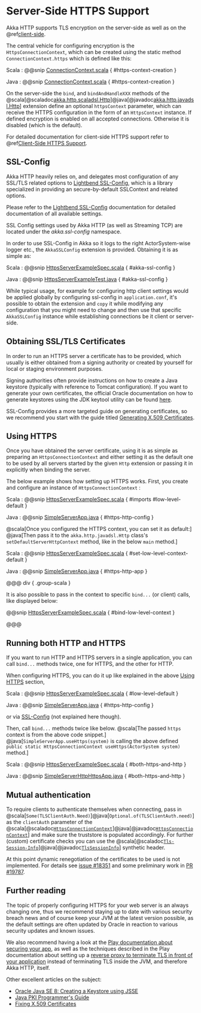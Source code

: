 # Server-Side HTTPS Support

Akka HTTP supports TLS encryption on the server-side as well as on the @ref[client-side](../client-side/client-https-support.md).

The central vehicle for configuring encryption is the `HttpsConnectionContext`, which can be created using
the static method `ConnectionContext.https` which is defined like this:

Scala
:  @@snip [ConnectionContext.scala]($akka-http$/akka-http-core/src/main/scala/akka/http/scaladsl/ConnectionContext.scala) { #https-context-creation }

Java
:  @@snip [ConnectionContext.scala]($akka-http$/akka-http-core/src/main/scala/akka/http/javadsl/ConnectionContext.scala) { #https-context-creation }

On the server-side the `bind`, and `bindAndHandleXXX` methods of the @scala[@scaladoc[akka.http.scaladsl.Http](akka.http.scaladsl.Http$)]@java[@javadoc[akka.http.javadsl.Http](akka.http.javadsl.Http)] extension define an
optional `httpsContext` parameter, which can receive the HTTPS configuration in the form of an `HttpsContext`
instance.
If defined encryption is enabled on all accepted connections. Otherwise it is disabled (which is the default).

For detailed documentation for client-side HTTPS support refer to @ref[Client-Side HTTPS Support](../client-side/client-https-support.md).

<a id="ssl-config"></a>
## SSL-Config

Akka HTTP heavily relies on, and delegates most configuration of any SSL/TLS related options to
[Lightbend SSL-Config](http://lightbend.github.io/ssl-config/), which is a library specialized in providing an secure-by-default SSLContext
and related options.

Please refer to the [Lightbend SSL-Config](http://lightbend.github.io/ssl-config/) documentation for detailed documentation of all available settings.

SSL Config settings used by Akka HTTP (as well as Streaming TCP) are located under the *akka.ssl-config* namespace.

In order to use SSL-Config in Akka so it logs to the right ActorSystem-wise logger etc., the
`AkkaSSLConfig` extension is provided. Obtaining it is as simple as:

Scala
:  @@snip [HttpsServerExampleSpec.scala]($test$/scala/docs/http/scaladsl/server/HttpsServerExampleSpec.scala) { #akka-ssl-config }

Java
:  @@snip [HttpsServerExampleTest.java]($test$/java/docs/http/javadsl/server/HttpsServerExampleTest.java) { #akka-ssl-config }

While typical usage, for example for configuring http client settings would be applied globally by configuring
ssl-config in `application.conf`, it's possible to obtain the extension and `copy` it while modifying any
configuration that you might need to change and then use that specific `AkkaSSLConfig` instance while establishing
connections be it client or server-side.

## Obtaining SSL/TLS Certificates

In order to run an HTTPS server a certificate has to be provided, which usually is either obtained from a signing
authority or created by yourself for local or staging environment purposes.

Signing authorities often provide instructions on how to create a Java keystore (typically with reference to Tomcat
configuration). If you want to generate your own certificates, the official Oracle documentation on how to generate
keystores using the JDK keytool utility can be found [here](https://docs.oracle.com/javase/8/docs/technotes/tools/unix/keytool.html).

SSL-Config provides a more targeted guide on generating certificates, so we recommend you start with the guide
titled [Generating X.509 Certificates](http://lightbend.github.io/ssl-config/CertificateGeneration.html).

<a id="using-https"></a>
## Using HTTPS

Once you have obtained the server certificate, using it is as simple as preparing an `HttpsConnectionContext`
and either setting it as the default one to be used by all servers started by the given `Http` extension
or passing it in explicitly when binding the server.

The below example shows how setting up HTTPS works.
First, you create and configure an instance of `HttpsConnectionContext` :

Scala
:  @@snip [HttpsServerExampleSpec.scala]($test$/scala/docs/http/scaladsl/server/HttpsServerExampleSpec.scala) { #imports #low-level-default }

Java
:  @@snip [SimpleServerApp.java]($akka-http$/akka-http-tests/src/main/java/akka/http/javadsl/server/examples/simple/SimpleServerApp.java) { #https-http-config }

@scala[Once you configured the HTTPS context, you can set it as default:]
@java[Then pass it to the `akka.http.javadsl.Http` class's `setDefaultServerHttpContext` method, like in the below `main` method.]

Scala
:  @@snip [HttpsServerExampleSpec.scala]($test$/scala/docs/http/scaladsl/server/HttpsServerExampleSpec.scala) { #set-low-level-context-default }

Java
: @@snip [SimpleServerApp.java]($akka-http$/akka-http-tests/src/main/java/akka/http/javadsl/server/examples/simple/SimpleServerApp.java) { #https-http-app }

@@@ div { .group-scala }

It is also possible to pass in the context to specific `bind...` (or client) calls, like displayed below:

@@snip [HttpsServerExampleSpec.scala]($test$/scala/docs/http/scaladsl/server/HttpsServerExampleSpec.scala) { #bind-low-level-context }

@@@

## Running both HTTP and HTTPS

If you want to run HTTP and HTTPS servers in a single application, you can call `bind...` methods twice,
one for HTTPS, and the other for HTTP.

When configuring HTTPS, you can do it up like explained in the above [Using HTTPS](#using-https) section,

Scala
:  @@snip [HttpsServerExampleSpec.scala]($test$/scala/docs/http/scaladsl/server/HttpsServerExampleSpec.scala) { #low-level-default }

Java
:  @@snip [SimpleServerApp.java]($akka-http$/akka-http-tests/src/main/java/akka/http/javadsl/server/examples/simple/SimpleServerApp.java) { #https-http-config }

or via [SSL-Config](#ssl-config) (not explained here though).

Then, call `bind...` methods twice like below.
@scala[The passed `https` context is from the above code snippet.]
@java[`SimpleServerApp.useHttps(system)` is calling the above defined `public static HttpsConnectionContext useHttps(ActorSystem system)` method.]

Scala
:  @@snip [HttpsServerExampleSpec.scala]($test$/scala/docs/http/scaladsl/server/HttpsServerExampleSpec.scala) { #both-https-and-http }

Java
:  @@snip [SimpleServerHttpHttpsApp.java]($akka-http$/akka-http-tests/src/main/java/akka/http/javadsl/server/examples/simple/SimpleServerHttpHttpsApp.java) { #both-https-and-http }

## Mutual authentication

To require clients to authenticate themselves when connecting, pass in @scala[`Some(TLSClientAuth.Need)`]@java[`Optional.of(TLSClientAuth.need)`] as the `clientAuth` parameter of the
@scala[@scaladoc[`HttpsConnectionContext`](akka.http.scaladsl.HttpsConnectionContext)]@java[@javadoc[`HttpsConnectionContext`](akka.http.javadsl.HttpsConnectionContext)]
and make sure the truststore is populated accordingly. For further (custom) certificate checks you can use the
@scala[@scaladoc[`Tls-Session-Info`](akka.http.scaladsl.model.headers.Tls$minusSession$minusInfo)]@java[@javadoc[`TlsSessionInfo`](akka.http.javadsl.model.headers.TlsSessionInfo)] synthetic header.

At this point dynamic renegotiation of the certificates to be used is not implemented. For details see [issue #18351](https://github.com/akka/akka/issues/18351)
and some preliminary work in [PR #19787](https://github.com/akka/akka/pull/19787).

## Further reading

The topic of properly configuring HTTPS for your web server is an always changing one,
thus we recommend staying up to date with various security breach news and of course
keep your JVM at the latest version possible, as the default settings are often updated by
Oracle in reaction to various security updates and known issues.

We also recommend having a look at the [Play documentation about securing your app](https://www.playframework.com/documentation/2.5.x/ConfiguringHttps#ssl-certificates),
as well as the techniques described in the Play documentation about setting up a [reverse proxy to terminate TLS in
front of your application](https://www.playframework.com/documentation/2.5.x/HTTPServer) instead of terminating TLS inside the JVM, and therefore Akka HTTP, itself.

Other excellent articles on the subject:

 * [Oracle Java SE 8: Creating a Keystore using JSSE](https://docs.oracle.com/javase/8/docs/technotes/guides/security/jsse/JSSERefGuide.html#CreateKeystore)
 * [Java PKI Programmer's Guide](https://docs.oracle.com/javase/8/docs/technotes/guides/security/certpath/CertPathProgGuide.html)
 * [Fixing X.509 Certificates](https://tersesystems.com/2014/03/20/fixing-x509-certificates/)
